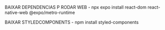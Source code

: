 BAIXAR DEPENDENCIAS P RODAR WEB - npx expo install react-dom react-native-web @expo/metro-runtime

BAIXAR STYLEDCOMPONENTS - npm install styled-components

